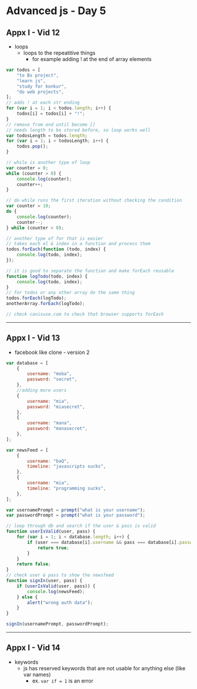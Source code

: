 # Advanced js - Day 5

## Appx I - Vid 12

-   loops
    -   loops to the repeatitive things
        -   for example adding ! at the end of array elements

```js
var todos = [
	"to Bs project",
	"learn js",
	"study for konkur",
	"do web projects",
];
// adds ! at each str ending
for (var i = 1; i < todos.length; i++) {
	todos[i] = todos[i] + "!";
}
// remove from end until become []
// needs length to be stored before, so loop works well
var todosLength = todos.length;
for (var i = 1; i < todosLength; i++) {
	todos.pop();
}
```

```js
// while is another type of loop
var counter = 0;
while (counter > 0) {
	console.log(counter);
	counter++;
}
```

```js
// do while runs the first iteration without checking the condition
var counter = 10;
do {
	console.log(counter);
	counter--;
} while (counter > 0);
```

```js
// another type of for that is easier
// takes each el & index in a function and process them
todos.forEach(function (todo, index) {
	console.log(todo, index);
});

// it is good to separate the function and make forEach reusable
function logTodo(todo, index) {
	console.log(todo, index);
}
// for todos or any other array do the same thing
todos.forEach(logTodo);
anotherArray.forEach(logTodo);

// check canisuse.com to check that browser supports forEach
```

---

## Appx I - Vid 13

-   facebook like clone - version 2

```js
var database = [
	{
		username: "moba",
		password: "secret",
	},
	//adding more users
	{
		username: "mia",
		password: "miasecret",
	},
	{
		username: "mana",
		password: "manasecret",
	},
];

var newsFeed = [
	{
		username: "baQ",
		timeline: "javascripts sucks",
	},
	{
		username: "mia",
		timeline: "programming sucks",
	},
];

var usernamePrompt = prompt("what is your username");
var passwordPrompt = prompt("what is your password");

// loop through db and search if the user & pass is valid
function userIsValid(user, pass) {
	for (var i = 1; i < database.length; i++) {
		if (user === database[i].username && pass === database[i].password) {
			return true;
		}
	}
	return false;
}
// check user & pass to show the newsfeed
function signIn(user, pass) {
	if (userIsValid(user, pass)) {
		console.log(newsFeed);
	} else {
		alert("wrong auth data");
	}
}

signIn(usernamePrompt, passwordPrompt);
```

---

## Appx I - Vid 14
- keywords
    - js has reserved keywords that are not usable for anything else (like var names)
        - ex. `var if = 1` is an error